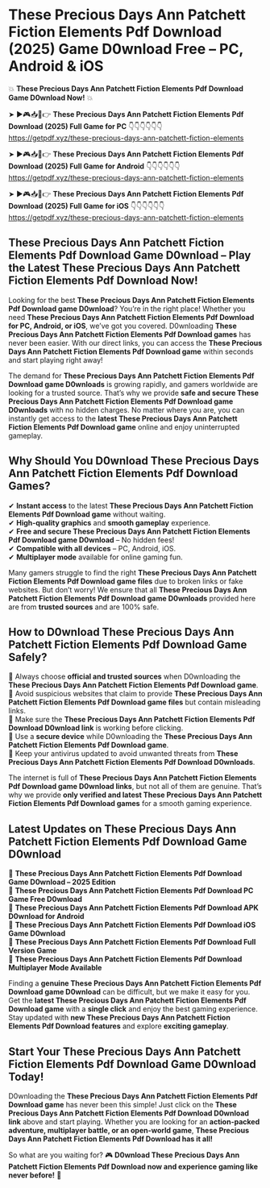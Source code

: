 # These Precious Days Ann Patchett Fiction Elements Pdf Download (2025) Game D0wnload Free – PC, Android & iOS

💥 **These Precious Days Ann Patchett Fiction Elements Pdf Download Game D0wnload Now!** 💥  

➤ ►🎮📥📱👉 **These Precious Days Ann Patchett Fiction Elements Pdf Download (2025) Full Game for PC** 👇👇👇👇👇👇  
https://getpdf.xyz/these-precious-days-ann-patchett-fiction-elements  

➤ ►🎮📥📱👉 **These Precious Days Ann Patchett Fiction Elements Pdf Download (2025) Full Game for Android** 👇👇👇👇👇👇  
https://getpdf.xyz/these-precious-days-ann-patchett-fiction-elements  

➤ ►🎮📥📱👉 **These Precious Days Ann Patchett Fiction Elements Pdf Download (2025) Full Game for iOS** 👇👇👇👇👇👇  
https://getpdf.xyz/these-precious-days-ann-patchett-fiction-elements  

## These Precious Days Ann Patchett Fiction Elements Pdf Download Game D0wnload – Play the Latest These Precious Days Ann Patchett Fiction Elements Pdf Download Now!

Looking for the best **These Precious Days Ann Patchett Fiction Elements Pdf Download game D0wnload**? You’re in the right place! Whether you need **These Precious Days Ann Patchett Fiction Elements Pdf Download for PC, Android, or iOS**, we’ve got you covered. D0wnloading **These Precious Days Ann Patchett Fiction Elements Pdf Download games** has never been easier. With our direct links, you can access the **These Precious Days Ann Patchett Fiction Elements Pdf Download game** within seconds and start playing right away!  

The demand for **These Precious Days Ann Patchett Fiction Elements Pdf Download game D0wnloads** is growing rapidly, and gamers worldwide are looking for a trusted source. That’s why we provide **safe and secure These Precious Days Ann Patchett Fiction Elements Pdf Download game D0wnloads** with no hidden charges. No matter where you are, you can instantly get access to the **latest These Precious Days Ann Patchett Fiction Elements Pdf Download game** online and enjoy uninterrupted gameplay.  

## **Why Should You D0wnload These Precious Days Ann Patchett Fiction Elements Pdf Download Games?**  

✔ **Instant access** to the latest **These Precious Days Ann Patchett Fiction Elements Pdf Download game** without waiting.  
✔ **High-quality graphics** and **smooth gameplay** experience.  
✔ **Free and secure These Precious Days Ann Patchett Fiction Elements Pdf Download game D0wnload** – No hidden fees!  
✔ **Compatible with all devices** – PC, Android, iOS.  
✔ **Multiplayer mode** available for online gaming fun.  

Many gamers struggle to find the right **These Precious Days Ann Patchett Fiction Elements Pdf Download game files** due to broken links or fake websites. But don’t worry! We ensure that all **These Precious Days Ann Patchett Fiction Elements Pdf Download game D0wnloads** provided here are from **trusted sources** and are 100% safe.  

## **How to D0wnload These Precious Days Ann Patchett Fiction Elements Pdf Download Game Safely?**  

📌 Always choose **official and trusted sources** when D0wnloading the **These Precious Days Ann Patchett Fiction Elements Pdf Download game**.  
📌 Avoid suspicious websites that claim to provide **These Precious Days Ann Patchett Fiction Elements Pdf Download game files** but contain misleading links.  
📌 Make sure the **These Precious Days Ann Patchett Fiction Elements Pdf Download D0wnload link** is working before clicking.  
📌 Use a **secure device** while D0wnloading the **These Precious Days Ann Patchett Fiction Elements Pdf Download game**.  
📌 Keep your antivirus updated to avoid unwanted threats from **These Precious Days Ann Patchett Fiction Elements Pdf Download D0wnloads**.  

The internet is full of **These Precious Days Ann Patchett Fiction Elements Pdf Download game D0wnload links**, but not all of them are genuine. That’s why we provide **only verified and latest These Precious Days Ann Patchett Fiction Elements Pdf Download games** for a smooth gaming experience.  

## **Latest Updates on These Precious Days Ann Patchett Fiction Elements Pdf Download Game D0wnload**  

🔹 **These Precious Days Ann Patchett Fiction Elements Pdf Download Game D0wnload – 2025 Edition**  
🔹 **These Precious Days Ann Patchett Fiction Elements Pdf Download PC Game Free D0wnload**  
🔹 **These Precious Days Ann Patchett Fiction Elements Pdf Download APK D0wnload for Android**  
🔹 **These Precious Days Ann Patchett Fiction Elements Pdf Download iOS Game D0wnload**  
🔹 **These Precious Days Ann Patchett Fiction Elements Pdf Download Full Version Game**  
🔹 **These Precious Days Ann Patchett Fiction Elements Pdf Download Multiplayer Mode Available**  

Finding a **genuine These Precious Days Ann Patchett Fiction Elements Pdf Download game D0wnload** can be difficult, but we make it easy for you. Get the **latest These Precious Days Ann Patchett Fiction Elements Pdf Download game** with a **single click** and enjoy the best gaming experience. Stay updated with **new These Precious Days Ann Patchett Fiction Elements Pdf Download features** and explore **exciting gameplay**.  

## **Start Your These Precious Days Ann Patchett Fiction Elements Pdf Download Game D0wnload Today!**  

D0wnloading the **These Precious Days Ann Patchett Fiction Elements Pdf Download game** has never been this simple! Just click on the **These Precious Days Ann Patchett Fiction Elements Pdf Download D0wnload link** above and start playing. Whether you are looking for an **action-packed adventure, multiplayer battle, or an open-world game**, **These Precious Days Ann Patchett Fiction Elements Pdf Download has it all!**  

So what are you waiting for? 🎮 **D0wnload These Precious Days Ann Patchett Fiction Elements Pdf Download now and experience gaming like never before!** 🚀  